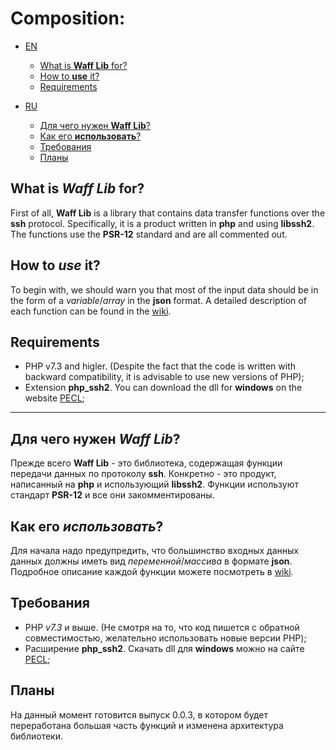 # Composition:
-  [EN](#EN)
    - [What is __Waff Lib__ for?](#EN_what)
    - [How to __use__ it?](#EN_use)
    - [Requirements](#EN_req)

-  [RU](#RU)
    - [Для чего нужен __Waff Lib__?](#RU_what)
    - [Как его __использовать__?](#RU_use)
    - [Требования](#RU_req)
    - [Планы](#RU_plans)
    
<a name="EN"></a>
<a name="EN_what"></a>
## What is _Waff Lib_ for? 
First of all, __Waff Lib__ is a library that contains data transfer functions over the __ssh__ protocol. Specifically, it is a product written in __php__ and using __libssh2__. The functions use the __PSR-12__ standard and are all commented out.

<a name="EN_use"></a>
## How to _use_ it?
To begin with, we should warn you that most of the input data should be in the form of a _variable_/_array_ in the **json** format. A detailed description of each function can be found in the [wiki](https://github.com/Panda58dev/wafflib/wiki).
<a name="EN_req"></a>
## Requirements

- PHP v7.3 and higler. (Despite the fact that the code is written with backward compatibility, it is advisable to use new versions of PHP);
- Extension **php_ssh2**. You can download the dll for **windows** on the website [PECL](https://pecl.php.net/package/ssh2);

----

<a name="RU"></a>
<a name="RU_what"></a>
## Для чего нужен _Waff Lib_?
Прежде всего __Waff Lib__ - это библиотека, содержащая функции передачи данных по протоколу __ssh__. Конкретно - это продукт, написанный на __php__ и использующий __libssh2__. Функции используют стандарт __PSR-12__ и все они закомментированы.

<a name="RU_use"></a>
## Как его _использовать_?
Для начала надо предупредить, что большинство входных данных данных должны иметь вид _переменной_/_массива_ в формате **json**. Подробное описание каждой функции можете посмотреть в [wiki](https://github.com/Panda58dev/wafflib/wiki).

<a name="RU_req"></a>
## Требования
- PHP *v7.3* и выше. (Не смотря на то, что код пишется с обратной совместимостью, желательно использовать новые версии PHP);
- Расширение **php_ssh2**. Скачать dll для **windows** можно на сайте [PECL](https://pecl.php.net/package/ssh2);

<a name="RU_plans"></a>
## Планы
На данный момент готовится выпуск 0.0.3, в котором будет переработана большая часть функций и изменена архитектура библиотеки.
